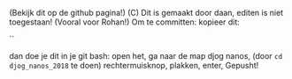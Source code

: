 (Bekijk dit op de github pagina!)
(C) Dit is gemaakt door daan, editen is niet toegestaan! (Vooral voor Rohan!)
Om te committen: kopieer dit: 

``

dan doe je dit in je git bash:
open het,
ga naar de map djog nanos, (door `cd djog_nanos_2018` te doen)
rechtermuisknop,
plakken,
enter,
Gepusht!

